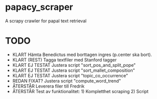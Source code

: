 # papacy_scraper
A scrapy crawler for papal text retrieval

# TODO

* KLART           Hämta Benedictus med borttagen ingres (p.center ska bort).
* KLART (REST)    Tagga textfiler med Stanford tagger
* KLART EJ TESTAT Justera script "sort_pos_and_split_pope"
* KLART EJ TESTAT Justera script "sort_mallet_composition"
* KLART EJ TESTAT Justera script "topic_co_occurrence"
* REDAN FIXAT?    Justera script "compute_word_trend"
* ÅTERSTÅR        Leverera filer till Fredrik
* ÅTERSTÅR        Test av funktionalitet: 1) Kompletthet scraping 2) Script